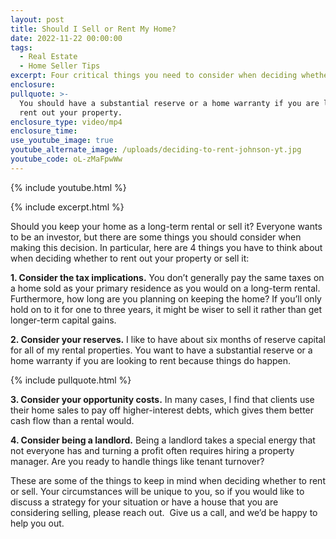 ```yaml
---
layout: post
title: Should I Sell or Rent My Home?
date: 2022-11-22 00:00:00
tags:
  - Real Estate
  - Home Seller Tips
excerpt: Four critical things you need to consider when deciding whether to rent.
enclosure:
pullquote: >-
  You should have a substantial reserve or a home warranty if you are looking to
  rent out your property.
enclosure_type: video/mp4
enclosure_time:
use_youtube_image: true
youtube_alternate_image: /uploads/deciding-to-rent-johnson-yt.jpg
youtube_code: oL-zMaFpwWw
---
```

{% include youtube.html %}

{% include excerpt.html %}

Should you keep your home as a long-term rental or sell it? Everyone wants to be an investor, but there are some things you should consider when making this decision. In particular, here are 4 things you have to think about when deciding whether to rent out your property or sell it:

**1\. Consider the tax implications.** You don’t generally pay the same taxes on a home sold as your primary residence as you would on a long-term rental. Furthermore, how long are you planning on keeping the home? If you’ll only hold on to it for one to three years, it might be wiser to sell it rather than get longer-term capital gains.

**2\. Consider your reserves.** I like to have about six months of reserve capital for all of my rental properties. You want to have a substantial reserve or a home warranty if you are looking to rent because things do happen.

{% include pullquote.html %}

**3\. Consider your opportunity costs.** In many cases, I find that clients use their home sales to pay off higher-interest debts, which gives them better cash flow than a rental would.&nbsp;

**4\. Consider being a landlord.** Being a landlord takes a special energy that not everyone has and turning a profit often requires hiring a property manager. Are you ready to handle things like tenant turnover?

These are some of the things to keep in mind when deciding whether to rent or sell. Your circumstances will be unique to you, so if you would like to discuss a strategy for your situation or have a house that you are considering selling, please reach out.&nbsp; Give us a call, and we’d be happy to help you out.